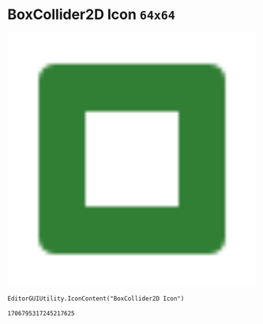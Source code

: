 # BoxCollider2D Icon `64x64`
<img src="/img/BoxCollider2D%20Icon.png" width=512 height=512>

``` CSharp
EditorGUIUtility.IconContent("BoxCollider2D Icon")
```
```
1706795317245217625
```
